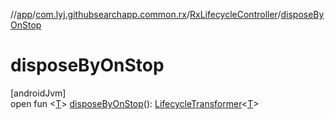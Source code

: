 //[app](../../../index.md)/[com.lyj.githubsearchapp.common.rx](../index.md)/[RxLifecycleController](index.md)/[disposeByOnStop](dispose-by-on-stop.md)

# disposeByOnStop

[androidJvm]\
open fun &lt;[T](dispose-by-on-stop.md)&gt; [disposeByOnStop](dispose-by-on-stop.md)(): [LifecycleTransformer](../-lifecycle-transformer/index.md)&lt;[T](dispose-by-on-stop.md)&gt;
